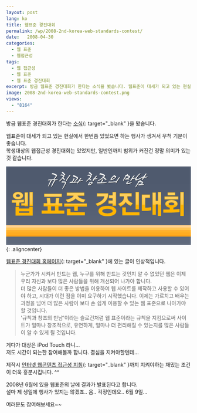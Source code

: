 ```yaml
---
layout: post
lang: ko
title: 웹표준 경진대회
permalink: /wp/2008-2nd-korea-web-standards-contest/
date:   2008-04-30
categories:
  - 웹 표준
  - 웹접근성
tags:
  - 웹 접근성
  - 웹 표준
  - 웹 표준 경진대회
excerpt: 방금 웹표준 경진대회가 한다는 소식을 봤습니다. 웹표준이 대세가 되고 있는 현실에서 한번쯤 있었으면 하는 행사가 생겨서 무척 기분이 좋습니다. 학생대상의 웹접근성 경진대회는 있었지만, 일반인까지 범위가 커진건 정말 의미가 있는 것 같습니다. 웹표준 경진대회 홈페이지에 있는 글이 인상적입니다. 누군가가 시켜서 만드는 웹, 누구를 위해 만드는 것인지 알 수 없었던 웹은 이제 우리 자신과 보다 많은 사람들을 위해 개선되어 나가야 합니다. 더 많은 사람들이 더 좋은 방법을 이용하여 웹 사이트를 제작하고 사용할 수 있어야 하고, 시대가 이런 점을 이미 요구하기 시작했습니다. 이제는 가르치고 배우는 과정을 넘어 더 많은 사람이 보다 손 쉽게 이용할 수 있는 [...]
image: 2008-2nd-korea-web-standards-contest.png
views:
  - "8164"
---
```


방금 웹표준 경진대회가 한다는 [소식](http://ilmol.com/wp/2008/04/30/396/){: target="_blank" }을 봤습니다.
  
웹표준이 대세가 되고 있는 현실에서 한번쯤 있었으면 하는 행사가 생겨서 무척 기분이 좋습니다.  
학생대상의 웹접근성 경진대회는 있었지만, 일반인까지 범위가 커진건 정말 의미가 있는 것 같습니다.

![웹표준 경진대회](/assets/img/2008/award1.png){: .aligncenter}

[웹표준 경진대회 홈페이지](http://award.standardmag.org){: target="_blank" }에 있는 글이 인상적입니다.

> 누군가가 시켜서 만드는 웹, 누구를 위해 만드는 것인지 알 수 없었던 웹은 이제 우리 자신과 보다 많은 사람들을 위해 개선되어 나가야 합니다.   
> 더 많은 사람들이 더 좋은 방법을 이용하여 웹 사이트를 제작하고 사용할 수 있어야 하고, 시대가 이런 점을 이미 요구하기 시작했습니다. 이제는 가르치고 배우는 과정을 넘어 더 많은 사람이 보다 손 쉽게 이용할 수 있는 웹 표준으로 나아가야 할 것입니다.   
> '규칙과 창조의 만남'이라는 슬로건처럼 웹 표준이라는 규칙을 지킴으로써 사이트가 얼마나 창조적으로, 유연하게, 얼마나 더 편리해질 수 있는지를 많은 사람들이 알 수 있게 될 것입니다.

게다가 대상은 iPod Touch 라니...  
저도 시간이 되는한 참여해볼까 합니다. 결심을 지켜야할텐데...
  
제작시 [인터넷 웹콘텐츠 접근성 지침](http://www.iabf.or.kr/Guide/Kwcag.asp){: target="_blank" }까지 지켜야하는 재밌는 조건이 더욱 흥분시킵니다. ^^

2008년 6월에 있을 웹표준의 날에 결과가 발표된다고 합니다.  
설마 제 생일에 행사가 있지는 않겠죠.. 음.. 걱정인데요.. 6월 9일...

여러분도 참여해보세요~~